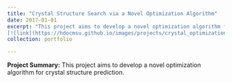```yaml
---
title: "Crystal Structure Search via a Novel Optimization Algorithm"
date: 2017-01-01
excerpt: "This project aims to develop a novel optimization algorithm for crystal structure prediction. <br/>
[![link](https://hdocmsu.github.io/images/projects/crystal_optimization.png){:target="_blank"}](https://hdocmsu.github.io/images/projects/crystal_optimization.png){:target="_blank"}"
collection: portfolio

---
```


**Project Summary:** This project aims to develop a novel optimization algorithm for crystal structure prediction.
